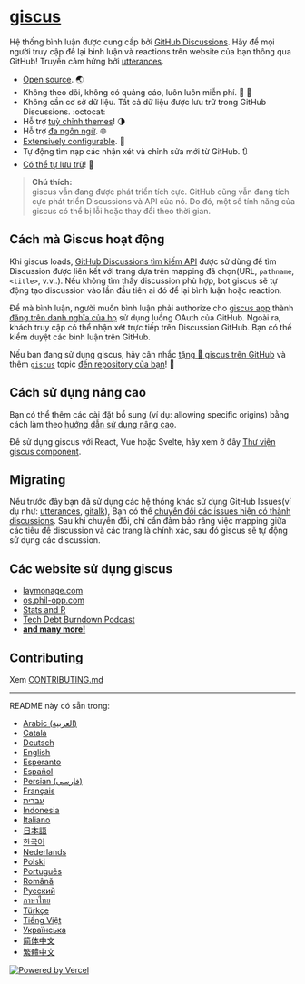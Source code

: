 # [giscus][giscus]

Hệ thống bình luận được cung cấp bởi [GitHub Discussions][discussions]. Hãy để mọi người truy cập để lại bình luận và reactions trên website của bạn thông qua GitHub! Truyền cảm hứng bởi [utterances][utterances].

- [Open source][repo]. 🌏
- Không theo dõi, không có quảng cáo, luôn luôn miễn phí. 📡 🚫
- Không cần cơ sở dữ liệu. Tất cả dữ liệu được lưu trữ trong GitHub Discussions. :octocat:
- Hỗ trợ [tuỳ chỉnh themes][creating-custom-themes]! 🌗
- Hỗ trợ [đa ngôn ngữ][multiple-languages]. 🌐
- [Extensively configurable][advanced-usage]. 🔧
- Tự động tìm nạp các nhận xét và chỉnh sửa mới từ GitHub. 🔃
- [Có thể tự lưu trữ][self-hosting]! 🤳

> **Chú thích:**\
> giscus vẫn đang được phát triển tích cực. GitHub cũng vẫn đang tích cực phát triển Discussions và API của nó. Do đó, một số tính năng của giscus có thể bị lỗi hoặc thay đổi theo thời gian.

## Cách mà Giscus hoạt động

Khi giscus loads, [GitHub Discussions tìm kiếm API][search-api] được sử dùng để tìm Discussion được liên kết với trang dựa trên mapping đã chọn(URL, `pathname`, `<title>`, v.v..). Nếu không tìm thấy discussion phù hợp, bot giscus sẽ tự động tạo discussion vào lần đầu tiên ai đó để lại bình luận hoặc reaction.

Để mà bình luận, người muốn bình luận phải authorize cho [giscus app][giscus-app] thành [đăng trên danh nghĩa của họ][authorization] sử dụng luồng OAuth của GitHub. Ngoài ra, khách truy cập có thể nhận xét trực tiếp trên Discussion GitHub. Bạn có thể kiểm duyệt các bình luận trên GitHub.

[giscus]: https://giscus.app/vi
[discussions]: https://docs.github.com/en/discussions
[utterances]: https://github.com/utterance/utterances
[repo]: https://github.com/giscus/giscus
[advanced-usage]: https://github.com/giscus/giscus/blob/main/ADVANCED-USAGE.md
[creating-custom-themes]: https://github.com/giscus/giscus/blob/main/ADVANCED-USAGE.md#data-theme
[multiple-languages]: https://github.com/giscus/giscus/blob/main/CONTRIBUTING.md#adding-localizations
[self-hosting]: https://github.com/giscus/giscus/blob/main/SELF-HOSTING.md
[search-api]: https://docs.github.com/en/graphql/guides/using-the-graphql-api-for-discussions#search
[giscus-app]: https://github.com/apps/giscus
[authorization]: https://docs.github.com/en/developers/apps/identifying-and-authorizing-users-for-github-apps

<!-- configuration -->

Nếu bạn đang sử dụng giscus, hãy cân nhắc [tặng 🌟 giscus trên GitHub][repo] và thêm [`giscus`][giscus-topic] topic [đến repository của bạn][topic-howto]! 🎉

## Cách sử dụng nâng cao

Bạn có thể thêm các cài đặt bổ sung (ví dụ: allowing specific origins) bằng cách làm theo [hướng dẫn sử dụng nâng cao][advanced-usage].

Để sử dụng giscus với React, Vue hoặc Svelte, hãy xem ở đây [Thư viện giscus component][giscus-component].

## Migrating

Nếu trước đây bạn đã sử dụng các hệ thống khác sử dụng GitHub Issues(ví dụ như: [utterances][utterances], [gitalk][gitalk]), Bạn có thể [chuyển đổi các issues hiện có thành discussions][convert]. Sau khi chuyển đổi, chỉ cần đảm bảo rằng việc mapping giữa các tiêu đề discussion và các trang là chính xác, sau đó giscus sẽ tự động sử dụng các discussion.

## Các website sử dụng giscus

- [laymonage.com][laymonage-website]
- [os.phil-opp.com][os-phil-opp]
- [Stats and R][statsandr]
- [Tech Debt Burndown Podcast][techdebtburndown]
- [**and many more!**][giscus-topic]

## Contributing

Xem [CONTRIBUTING.md][contributing]

[giscus-component]: https://github.com/giscus/giscus-component
[repo]: https://github.com/giscus/giscus
[giscus-topic]: https://github.com/topics/giscus
[topic-howto]: https://docs.github.com/en/github/administering-a-repository/classifying-your-repository-with-topics
[advanced-usage]: https://github.com/giscus/giscus/blob/main/ADVANCED-USAGE.md
[utterances]: https://github.com/utterance/utterances
[gitalk]: https://github.com/gitalk/gitalk
[convert]: https://docs.github.com/en/discussions/managing-discussions-for-your-community/moderating-discussions#converting-an-issue-to-a-discussion
[laymonage-website]: https://laymonage.com/posts/giscus
[os-phil-opp]: https://os.phil-opp.com
[statsandr]: https://statsandr.com
[techdebtburndown]: https://techdebtburndown.com
[contributing]: https://github.com/giscus/giscus/blob/main/CONTRIBUTING.md

<!-- end -->

---

README này có sẵn trong:

- [Arabic (العربية)](README.ar.md)
- [Català](README.ca.md)
- [Deutsch](README.de.md)
- [English](README.md)
- [Esperanto](README.eo.md)
- [Español](README.es.md)
- [Persian (فارسی)](README.fa.md)
- [Français](README.fr.md)
- [עברית](README.he.md)
- [Indonesia](README.id.md)
- [Italiano](README.it.md)
- [日本語](README.ja.md)
- [한국어](README.ko.md)
- [Nederlands](README.nl.md)
- [Polski](README.pl.md)
- [Português](README.pt.md)
- [Română](README.ro.md)
- [Русский](README.ru.md)
- [ภาษาไทย](README.th.md)
- [Türkçe](README.tr.md)
- [Tiếng Việt](README.vi.md)
- [Українська](README.uk.md)
- [简体中文](README.zh-CN.md)
- [繁體中文](README.zh-TW.md)


[![Powered by Vercel](public/powered-by-vercel.svg)][vercel]

[vercel]: https://vercel.com/?utm_source=giscus&utm_campaign=oss
